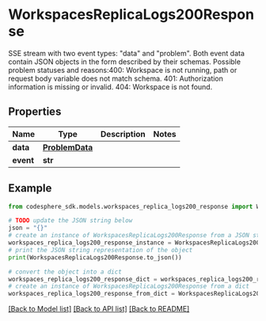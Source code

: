 # WorkspacesReplicaLogs200Response

SSE stream with two event types: \"data\" and \"problem\". Both event data contain JSON objects in the form described by their schemas. Possible problem statuses and reasons:400: Workspace is not running, path or request body variable does not match schema. 401: Authorization information is missing or invalid. 404: Workspace is not found.

## Properties

Name | Type | Description | Notes
------------ | ------------- | ------------- | -------------
**data** | [**ProblemData**](ProblemData.md) |  |
**event** | **str** |  |

## Example

```python
from codesphere_sdk.models.workspaces_replica_logs200_response import WorkspacesReplicaLogs200Response

# TODO update the JSON string below
json = "{}"
# create an instance of WorkspacesReplicaLogs200Response from a JSON string
workspaces_replica_logs200_response_instance = WorkspacesReplicaLogs200Response.from_json(json)
# print the JSON string representation of the object
print(WorkspacesReplicaLogs200Response.to_json())

# convert the object into a dict
workspaces_replica_logs200_response_dict = workspaces_replica_logs200_response_instance.to_dict()
# create an instance of WorkspacesReplicaLogs200Response from a dict
workspaces_replica_logs200_response_from_dict = WorkspacesReplicaLogs200Response.from_dict(workspaces_replica_logs200_response_dict)
```
[[Back to Model list]](../README.md#documentation-for-models) [[Back to API list]](../README.md#documentation-for-api-endpoints) [[Back to README]](../README.md)
